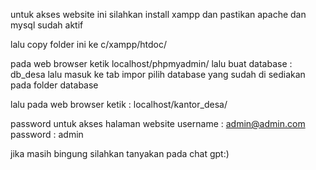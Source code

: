 untuk akses website ini silahkan install xampp dan pastikan apache dan mysql sudah aktif

lalu copy folder ini ke c/xampp/htdoc/

pada web browser ketik localhost/phpmyadmin/
lalu buat database : db_desa
lalu masuk ke tab impor
pilih database yang sudah di sediakan pada folder database

lalu pada web browser ketik : localhost/kantor_desa/

password untuk akses halaman website
username : admin@admin.com
password : admin

jika masih bingung silahkan tanyakan pada chat gpt:)